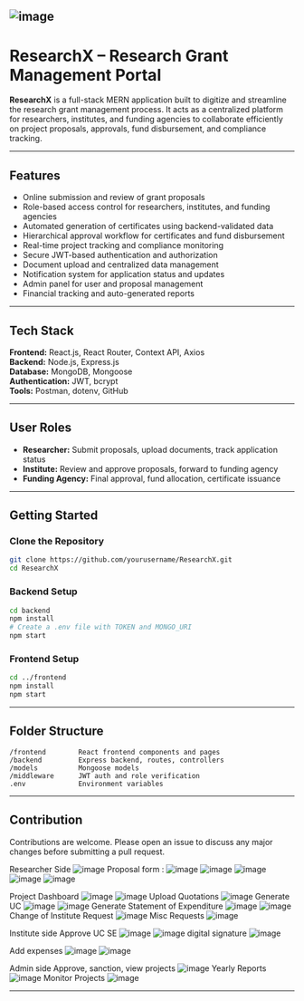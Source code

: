 ![image](https://github.com/user-attachments/assets/2395cbfa-f476-4371-9fa5-d6fe6a71bd28)
---

# ResearchX – Research Grant Management Portal

**ResearchX** is a full-stack MERN application built to digitize and streamline the research grant management process. It acts as a centralized platform for researchers, institutes, and funding agencies to collaborate efficiently on project proposals, approvals, fund disbursement, and compliance tracking.

---

## Features

- Online submission and review of grant proposals  
- Role-based access control for researchers, institutes, and funding agencies  
- Automated generation of certificates using backend-validated data  
- Hierarchical approval workflow for certificates and fund disbursement  
- Real-time project tracking and compliance monitoring  
- Secure JWT-based authentication and authorization  
- Document upload and centralized data management  
- Notification system for application status and updates  
- Admin panel for user and proposal management  
- Financial tracking and auto-generated reports  

---

## Tech Stack

**Frontend:** React.js, React Router, Context API, Axios  
**Backend:** Node.js, Express.js  
**Database:** MongoDB, Mongoose  
**Authentication:** JWT, bcrypt  
**Tools:** Postman, dotenv, GitHub

---

## User Roles

- **Researcher:** Submit proposals, upload documents, track application status  
- **Institute:** Review and approve proposals, forward to funding agency  
- **Funding Agency:** Final approval, fund allocation, certificate issuance

---

## Getting Started

### Clone the Repository

```bash
git clone https://github.com/yourusername/ResearchX.git
cd ResearchX
```

### Backend Setup

```bash
cd backend
npm install
# Create a .env file with TOKEN and MONGO_URI
npm start
```

### Frontend Setup

```bash
cd ../frontend
npm install
npm start
```

---

## Folder Structure

```
/frontend        React frontend components and pages  
/backend         Express backend, routes, controllers  
/models          Mongoose models  
/middleware      JWT auth and role verification  
.env             Environment variables  
```

---

## Contribution

Contributions are welcome. Please open an issue to discuss any major changes before submitting a pull request.

Researcher Side
![image](https://github.com/user-attachments/assets/d7586632-13cb-4cfd-a5ec-589c37d6e82c)
Proposal form : 
![image](https://github.com/user-attachments/assets/9a03cc23-5690-471d-a6c1-3bad3f76b06d)
![image](https://github.com/user-attachments/assets/2ccc0733-e2f3-438f-befb-59876f06a9bc)
![image](https://github.com/user-attachments/assets/fe13b64c-9469-4e42-b08d-a5dc2d020848)
![image](https://github.com/user-attachments/assets/3198df6c-d9d9-429e-a56c-072d032a563f)
![image](https://github.com/user-attachments/assets/8930e0f4-673b-4243-9cab-b80d6bf0a972)

Project Dashboard
![image](https://github.com/user-attachments/assets/4ecff6e4-8552-4e7b-9da2-48cb5cc11421)
![image](https://github.com/user-attachments/assets/73ff90f8-7068-4080-a7c0-367882d22515)
Upload Quotations
![image](https://github.com/user-attachments/assets/e7cca6e1-342f-4fca-ac8b-4b5460436e95)
Generate UC
![image](https://github.com/user-attachments/assets/709035d6-2406-437f-a4be-f012081fdabe)
![image](https://github.com/user-attachments/assets/35b9fdc9-7861-4e59-89e5-dbbd050c8c29)
Generate Statement of Expenditure
![image](https://github.com/user-attachments/assets/9a16840f-e237-4622-b978-49416922612f)
![image](https://github.com/user-attachments/assets/c81d97a3-28e9-4945-932f-43f93db91154)
Change of Institute Request
![image](https://github.com/user-attachments/assets/c8106768-3431-4d78-b956-fdc462433e07)
Misc Requests
![image](https://github.com/user-attachments/assets/5f8410e5-d9d2-4b4b-8e6a-1dc835835182)



Institute side
Approve UC SE
![image](https://github.com/user-attachments/assets/ae498cca-88ab-4b82-8984-1da326f6d45f)
![image](https://github.com/user-attachments/assets/ec5025e1-8a5c-40a7-9f6c-78838c73bc3c)
digital signature
![image](https://github.com/user-attachments/assets/0091d2c7-95b1-4ec2-ba8a-2a7bf1e7dd4e)

Add expenses
![image](https://github.com/user-attachments/assets/80b23cde-11c9-468c-8951-245cc95cef3b)
![image](https://github.com/user-attachments/assets/3b5c783e-f0ae-4a99-bb8a-7ee5d2cf43a6)

Admin side
Approve, sanction, view projects
![image](https://github.com/user-attachments/assets/b6ed279e-2831-472d-a406-799cd9fadb0e)
Yearly Reports
![image](https://github.com/user-attachments/assets/eeac5f13-6d6e-4cb0-8ca6-18d4ae983ada)
Monitor Projects
![image](https://github.com/user-attachments/assets/6f6c82ce-2525-414f-b8ad-f094bfe37152)

























---
